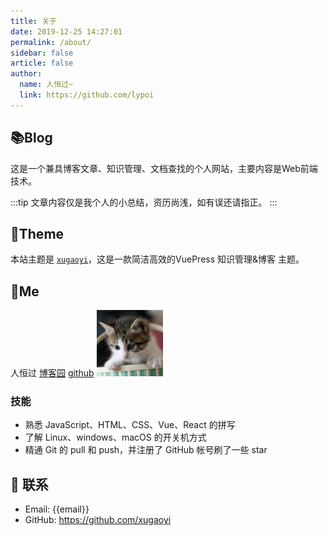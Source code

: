 ```yaml
---
title: 关于
date: 2019-12-25 14:27:01
permalink: /about/
sidebar: false
article: false
author:
  name: 人恒过~
  link: https://github.com/lypoi
---
```


## 📚Blog
这是一个兼具博客文章、知识管理、文档查找的个人网站，主要内容是Web前端技术。

:::tip
文章内容仅是我个人的小总结，资历尚浅，如有误还请指正。
:::


## 🎨Theme

本站主题是 [`xugaoyi`](https://github1s.com/xugaoyi/vuepress-theme-vdoing)，这是一款简洁高效的VuePress 知识管理&博客 主题。

## 🐼Me
人恒过
[博客园](https://www.cnblogs.com/yadayou/)   [github](https://github.com/lypoi)
<img src='https://raw.githubusercontent.com/lypoi/GitPic/master/img/o_my.jpg' alt='本人照片' style="width:106px;">

### 技能
* 熟悉 JavaScript、HTML、CSS、Vue、React 的拼写
* 了解 Linux、windows、macOS 的开关机方式
* 精通 Git 的 pull 和 push，并注册了 GitHub 帐号刷了一些 star

## :email: 联系

- Email:  <a :href="email">{{email}}</a>
- GitHub: <https://github.com/xugaoyi>


<script>
  export default {
    data(){
      return {
        email: '2329506671@qq.com',
      }
    },
    mounted(){}
  }
</script>